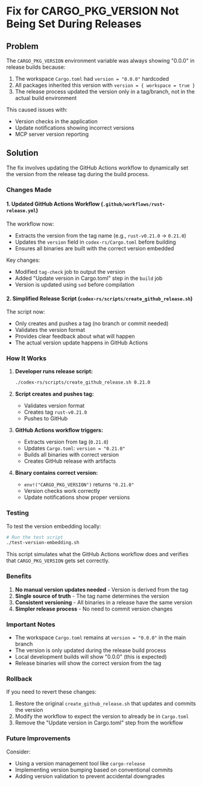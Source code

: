 # Fix for CARGO_PKG_VERSION Not Being Set During Releases

## Problem

The `CARGO_PKG_VERSION` environment variable was always showing "0.0.0" in release builds because:

1. The workspace `Cargo.toml` had `version = "0.0.0"` hardcoded
2. All packages inherited this version with `version = { workspace = true }`
3. The release process updated the version only in a tag/branch, not in the actual build environment

This caused issues with:
- Version checks in the application
- Update notifications showing incorrect versions
- MCP server version reporting

## Solution

The fix involves updating the GitHub Actions workflow to dynamically set the version from the release tag during the build process.

### Changes Made

#### 1. Updated GitHub Actions Workflow (`.github/workflows/rust-release.yml`)

The workflow now:
- Extracts the version from the tag name (e.g., `rust-v0.21.0` → `0.21.0`)
- Updates the `version` field in `codex-rs/Cargo.toml` before building
- Ensures all binaries are built with the correct version embedded

Key changes:
- Modified `tag-check` job to output the version
- Added "Update version in Cargo.toml" step in the `build` job
- Version is updated using `sed` before compilation

#### 2. Simplified Release Script (`codex-rs/scripts/create_github_release.sh`)

The script now:
- Only creates and pushes a tag (no branch or commit needed)
- Validates the version format
- Provides clear feedback about what will happen
- The actual version update happens in GitHub Actions

### How It Works

1. **Developer runs release script:**
   ```bash
   ./codex-rs/scripts/create_github_release.sh 0.21.0
   ```

2. **Script creates and pushes tag:**
   - Validates version format
   - Creates tag `rust-v0.21.0`
   - Pushes to GitHub

3. **GitHub Actions workflow triggers:**
   - Extracts version from tag (`0.21.0`)
   - Updates `Cargo.toml`: `version = "0.21.0"`
   - Builds all binaries with correct version
   - Creates GitHub release with artifacts

4. **Binary contains correct version:**
   - `env!("CARGO_PKG_VERSION")` returns `"0.21.0"`
   - Version checks work correctly
   - Update notifications show proper versions

### Testing

To test the version embedding locally:

```bash
# Run the test script
./test-version-embedding.sh
```

This script simulates what the GitHub Actions workflow does and verifies that `CARGO_PKG_VERSION` gets set correctly.

### Benefits

1. **No manual version updates needed** - Version is derived from the tag
2. **Single source of truth** - The tag name determines the version
3. **Consistent versioning** - All binaries in a release have the same version
4. **Simpler release process** - No need to commit version changes

### Important Notes

- The workspace `Cargo.toml` remains at `version = "0.0.0"` in the main branch
- The version is only updated during the release build process
- Local development builds will show "0.0.0" (this is expected)
- Release binaries will show the correct version from the tag

### Rollback

If you need to revert these changes:

1. Restore the original `create_github_release.sh` that updates and commits the version
2. Modify the workflow to expect the version to already be in `Cargo.toml`
3. Remove the "Update version in Cargo.toml" step from the workflow

### Future Improvements

Consider:
- Using a version management tool like `cargo-release`
- Implementing version bumping based on conventional commits
- Adding version validation to prevent accidental downgrades
